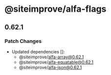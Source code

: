 # @siteimprove/alfa-flags

## 0.62.1

### Patch Changes

- Updated dependencies []:
  - @siteimprove/alfa-array@0.62.1
  - @siteimprove/alfa-equatable@0.62.1
  - @siteimprove/alfa-json@0.62.1
